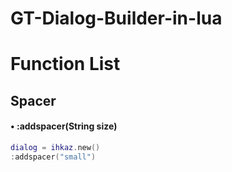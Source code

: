 # GT-Dialog-Builder-in-lua

# Function List

## Spacer
#### • :addspacer(String size)
```lua
dialog = ihkaz.new()
:addspacer("small")
```